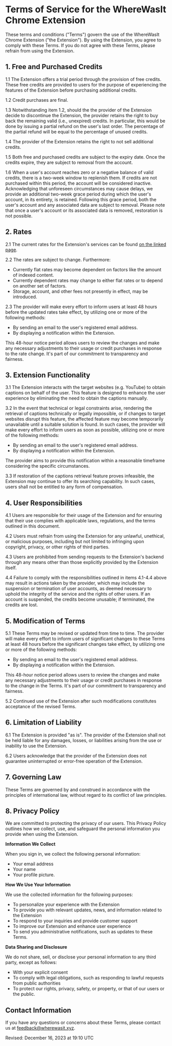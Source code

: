 # Terms of Service for the WhereWasIt Chrome Extension
These terms and conditions ("Terms") govern the use of the WhereWasIt Chrome Extension ("the Extension"). By using the Extension, you agree to comply with these Terms. If you do not agree with these Terms, please refrain from using the Extension.

## 1. Free and Purchased Credits
1.1 The Extension offers a trial period through the provision of free credits. These free credits are provided to users for the purpose of experiencing the features of the Extension before purchasing additional credits.

1.2 Credit purchases are final.

1.3 Notwithstanding item 1.2, should the the provider of the Extension decide to discontinue the Extension, the provider retains the right to buy back the remaining valid (i.e., unexpired) credits. In particular, this would be done by issuing a partial refund on the user's last order. The percentage of the partial refund will be equal to the percentage of unused credits.

1.4 The provider of the Extension retains the right to not sell additional credits.

1.5 Both free and purchased credits are subject to the expiry date. Once the credits expire, they are subject to removal from the account.

1.6 When a user's account reaches zero or a negative balance of valid credits, there is a two-week window to replenish them. If credits are not purchased within this period, the account will be considered inactive. Acknowledging that unforeseen circumstances may cause delays, we provide an additional two-week grace period during which the user's account, in its entirety, is retained. Following this grace period, both the user's account and any associated data are subject to removal. Please note that once a user's account or its associated data is removed, restoration is not possible.

## 2. Rates
2.1 The current rates for the Extension's services can be found [on the linked page](https://github.com/wherewasit/rates#the-current-rates-for-the-wherewasit-chrome-extension).

2.2 The rates are subject to change. Furthermore:

- Currently flat rates may become dependent on factors like the amount of indexed content.
- Currently dependent rates may change to either flat rates or to depend on another set of factors.
- Storage, account, and other fees not presently in effect, may be introduced.

2.3 The provider will make every effort to inform users at least 48 hours before the updated rates take effect, by utilizing one or more of the following methods:

- By sending an email to the user's registered email address.
- By displaying a notification within the Extension.

This 48-hour notice period allows users to review the changes and make any necessary adjustments to their usage or credit purchases in response to the rate change. It's part of our commitment to transparency and fairness.

## 3. Extension Functionality
3.1 The Extension interacts with the target websites (e.g. YouTube) to obtain captions on behalf of the user. This feature is designed to enhance the user experience by eliminating the need to obtain the captions manually.

3.2 In the event that technical or legal constraints arise, rendering the retrieval of captions technically or legally impossible, or if changes to target websites disrupt this feature, the affected feature may become temporarily unavailable until a suitable solution is found. In such cases, the provider will make every effort to inform users as soon as possible, utilizing one or more of the following methods:

- By sending an email to the user's registered email address.
- By displaying a notification within the Extension.

The provider aims to provide this notification within a reasonable timeframe considering the specific circumstances.

3.3 If restoration of the captions retrieval feature proves infeasible, the Extension may continue to offer its searching capability. In such cases, users shall not be entitled to any form of compensation.

## 4. User Responsibilities
4.1 Users are responsible for their usage of the Extension and for ensuring that their use complies with applicable laws, regulations, and the terms outlined in this document.

4.2 Users must refrain from using the Extension for any unlawful, unethical, or malicious purposes, including but not limited to infringing upon copyright, privacy, or other rights of third parties.

4.3 Users are prohibited from sending requests to the Extension's backend through any means other than those explicitly provided by the Extension itself.

4.4 Failure to comply with the responsibilities outlined in items 4.1-4.4 above may result in actions taken by the provider, which may include the suspension or termination of user accounts, as deemed necessary to uphold the integrity of the service and the rights of other users. If an account is suspended, the credits become unusable; if terminated, the credits are lost.

## 5. Modification of Terms
5.1 These Terms may be revised or updated from time to time. The provider will make every effort to inform users of significant changes to these Terms at least 48 hours before the significant changes take effect, by utilizing one or more of the following methods:

- By sending an email to the user's registered email address.
- By displaying a notification within the Extension.

This 48-hour notice period allows users to review the changes and make any necessary adjustments to their usage or credit purchases in response to the change in the Terms. It's part of our commitment to transparency and fairness.

5.2 Continued use of the Extension after such modifications constitutes acceptance of the revised Terms.

## 6. Limitation of Liability
6.1 The Extension is provided "as is". The provider of the Extension shall not be held liable for any damages, losses, or liabilities arising from the use or inability to use the Extension.

6.2 Users acknowledge that the provider of the Extension does not guarantee uninterrupted or error-free operation of the Extension.

## 7. Governing Law
These Terms are governed by and construed in accordance with the principles of international law, without regard to its conflict of law principles.

## 8. Privacy Policy

We are committed to protecting the privacy of our users. This Privacy Policy outlines how we collect, use, and safeguard the personal information you provide when using the Extension.

**Information We Collect**

When you sign in, we collect the following personal information:

- Your email address
- Your name
- Your profile picture.

**How We Use Your Information**

We use the collected information for the following purposes:

- To personalize your experience with the Extension
- To provide you with relevant updates, news, and information related to the Extension
- To respond to your inquiries and provide customer support
- To improve our Extension and enhance user experience
- To send you administrative notifications, such as updates to these Terms.

**Data Sharing and Disclosure**

We do not share, sell, or disclose your personal information to any third party, except as follows:

- With your explicit consent
- To comply with legal obligations, such as responding to lawful requests from public authorities
- To protect our rights, privacy, safety, or property, or that of our users or the public.

## Contact Information
If you have any questions or concerns about these Terms, please contact us at feedback@wherewasit.xyz.

Revised: December 16, 2023 at 19:10 UTC